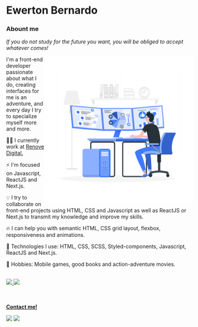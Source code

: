 # Ewerton Bernardo

### Abount me

*If you do not study for the future you want, you will be obliged to accept whatever comes!*
<br>

<img src="./images/hero.svg" align="right" width="400" height="400" />

I'm a front-end developer passionate about what I do, creating interfaces for me is an adventure, and every day I try to specialize myself more and more.
</br>

👨‍💻 I currently work at <a href="https://renovedigital.com.br" target="_blank">Renove Digital.</a>

⚡ I'm focused on Javascript, ReactJS and Next.js.

💡 I try to collaborate on front-end projects using HTML, CSS and Javascript as well as ReactJS or Next.js to transmit my knowledge and improve my skills.

🔥 I can help you with semantic HTML, CSS grid layout, flexbox, responsiveness and animations.

🚀 Technologies I use: HTML, CSS, SCSS, Styled-components, Javascript, ReactJS and Next.js.

💬 Hobbies: Mobile games, good books and action-adventure movies.

<br/>

 <div>
  <a href="https://github.com/ewertonbn">
  <img height="170em" src="https://github-readme-stats.vercel.app/api?username=ewertonbn&show_icons=true&theme=tokyonight&include_all_commits=true&count_private=true"/>
  <img height="170em" src="https://github-readme-stats.vercel.app/api/top-langs/?username=ewertonbn&layout=compact&langs_count=16&theme=tokyonight"/>
</div>

<br/><br/>
  <strong>Contact me!</strong>
 <p align="left">
  <a href="https://www.linkedin.com/in/ewertonbn" target="_blank" alt="LinkedIn"><img src="https://img.shields.io/badge/-LinkedIn-blue?style=flat-square&logo=Linkedin&logoColor=white&link=https://www.linkedin.com/in/ewertonbn"></a>  
  <a href="mailto:ewertonbn.dev@gmail.com" alt="Email"><img src="https://img.shields.io/badge/-Gmail-c14438?style=flat-square&logo=Gmail&logoColor=white&link=mailto:ewertonbn.dev@gmail.com"></a>  
  </p>
</p>

</p>

